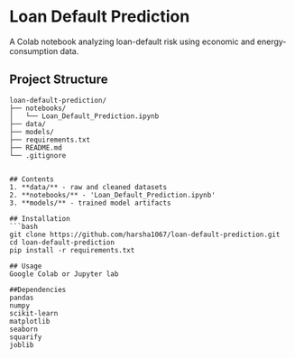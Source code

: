 # Loan Default Prediction

A Colab notebook analyzing loan-default risk using economic and energy-consumption data.

## Project Structure
```text
loan-default-prediction/
├── notebooks/
│   └── Loan_Default_Prediction.ipynb
├── data/
├── models/
├── requirements.txt
├── README.md
└── .gitignore


## Contents
1. **data/** - raw and cleaned datasets
2. **notebooks/** - 'Loan_Default_Prediction.ipynb'
3. **models/** - trained model artifacts

## Installation
```bash
git clone https://github.com/harsha1067/loan-default-prediction.git
cd loan-default-prediction
pip install -r requirements.txt

## Usage
Google Colab or Jupyter lab

##Dependencies
pandas
numpy
scikit-learn
matplotlib
seaborn
squarify
joblib
